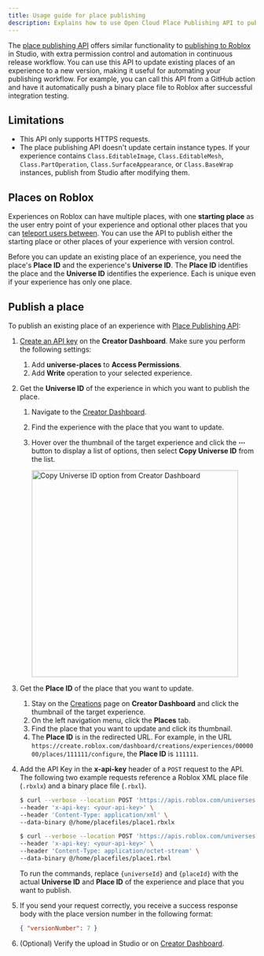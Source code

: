 ```yaml
---
title: Usage guide for place publishing
description: Explains how to use Open Cloud Place Publishing API to publish places programmatically with version control.
---
```


The [place publishing API](../../reference/cloud/universes-api/v1.json) offers similar functionality to [publishing to Roblox](../../production/publishing/publish-experiences-and-places.md) in Studio, with extra permission control and automation in continuous release workflow. You can use this API to update existing places of an experience to a new version, making it useful for automating your publishing workflow. For example, you can call this API from a GitHub action and have it automatically push a binary place file to Roblox after successful integration testing.

## Limitations

- This API only supports HTTPS requests.
- The place publishing API doesn't update certain instance types. If your experience contains `Class.EditableImage`, `Class.EditableMesh`, `Class.PartOperation`, `Class.SurfaceAppearance`, or `Class.BaseWrap` instances, publish from Studio after modifying them.

## Places on Roblox

Experiences on Roblox can have multiple places, with one **starting place** as the user entry point of your experience and optional other places that you can [teleport users between](../../projects/teleport.md). You can use the API to publish either the starting place or other places of your experience with version control.

Before you can update an existing place of an experience, you need the place's **Place ID** and the experience's **Universe ID**. The **Place ID** identifies the place and the **Universe ID** identifies the experience. Each is unique even if your experience has only one place.

## Publish a place

To publish an existing place of an experience with [Place Publishing API](../../reference/cloud/universes-api/v1.json):

1. [Create an API key](../auth/api-keys.md#create-api-keys) on the **Creator Dashboard**. Make sure you perform the following settings:

   1. Add **universe-places** to **Access Permissions**.
   1. Add **Write** operation to your selected experience.

1. Get the **Universe ID** of the experience in which you want to publish the place.

   1. Navigate to the [Creator Dashboard](https://create.roblox.com/dashboard/creations).
   1. Find the experience with the place that you want to update.
   1. Hover over the thumbnail of the target experience and click the **&ctdot;** button to display a list of options, then select **Copy Universe ID** from the list.

      <img src="../../assets/creator-dashboard/Experience-Context-Menu-Copy-Universe-ID.png" width="420" alt="Copy Universe ID option from Creator Dashboard" />

1. Get the **Place ID** of the place that you want to update.

   1. Stay on the [Creations](https://create.roblox.com/dashboard/creations) page on **Creator Dashboard** and click the thumbnail of the target experience.
   1. On the left navigation menu, click the **Places** tab.
   1. Find the place that you want to update and click its thumbnail.
   1. The **Place ID** is in the redirected URL. For example, in the URL `https://create.roblox.com/dashboard/creations/experiences/0000000/places/111111/configure`, the **Place ID** is `111111`.

1. Add the API Key in the **x-api-key** header of a `POST` request to the API. The following two example requests reference a Roblox XML place file (`.rbxlx`) and a binary place file (`.rbxl`).

   ```bash title="XML Place File Request"
   $ curl --verbose --location POST 'https://apis.roblox.com/universes/v1/{universeId}/places/{placeId}/versions?versionType=Published' \
   --header 'x-api-key: <your-api-key>' \
   --header 'Content-Type: application/xml' \
   --data-binary @/home/placefiles/place1.rbxlx
   ```

   ```bash title="Binary Place File Request"
   $ curl --verbose --location POST 'https://apis.roblox.com/universes/v1/{universeId}/places/{placeId}/versions?versionType=Published' \
   --header 'x-api-key: <your-api-key>' \
   --header 'Content-Type: application/octet-stream' \
   --data-binary @/home/placefiles/place1.rbxl
   ```

   To run the commands, replace `{universeId}` and `{placeId}` with the actual **Universe ID** and **Place ID** of the experience and place that you want to publish.

1. If you send your request correctly, you receive a success response body with the place version number in the following format:

   ```json title="Example Response Body"
   { "versionNumber": 7 }
   ```

1. (Optional) Verify the upload in Studio or on [Creator Dashboard](https://create.roblox.com/dashboard/creations).
